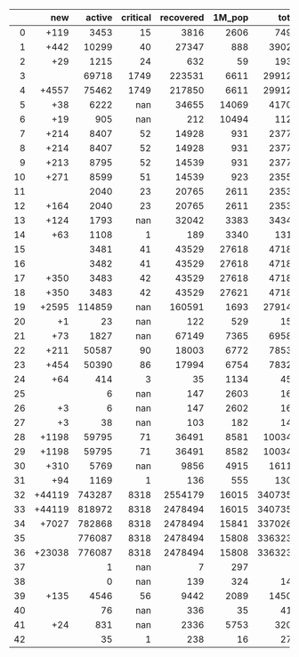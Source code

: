 |    |    new |   active |   critical |   recovered |   1M_pop |   total |
|---:|-------:|---------:|-----------:|------------:|---------:|--------:|
|  0 |   +119 |     3453 |         15 |        3816 |     2606 |    7499 |
|  1 |   +442 |    10299 |         40 |       27347 |      888 |   39025 |
|  2 |    +29 |     1215 |         24 |         632 |       59 |    1935 |
|  3 |        |    69718 |       1749 |      223531 |     6611 |  299126 |
|  4 |  +4557 |    75462 |       1749 |      217850 |     6611 |  299126 |
|  5 |    +38 |     6222 |        nan |       34655 |    14069 |   41701 |
|  6 |    +19 |      905 |        nan |         212 |    10494 |    1121 |
|  7 |   +214 |     8407 |         52 |       14928 |      931 |   23773 |
|  8 |   +214 |     8407 |         52 |       14928 |      931 |   23773 |
|  9 |   +213 |     8795 |         52 |       14539 |      931 |   23772 |
| 10 |   +271 |     8599 |         51 |       14539 |      923 |   23559 |
| 11 |        |     2040 |         23 |       20765 |     2611 |   23534 |
| 12 |   +164 |     2040 |         23 |       20765 |     2611 |   23534 |
| 13 |   +124 |     1793 |        nan |       32042 |     3383 |   34343 |
| 14 |    +63 |     1108 |          1 |         189 |     3340 |    1315 |
| 15 |        |     3481 |         41 |       43529 |    27618 |   47185 |
| 16 |        |     3482 |         41 |       43529 |    27618 |   47185 |
| 17 |   +350 |     3483 |         42 |       43529 |    27618 |   47185 |
| 18 |   +350 |     3483 |         42 |       43529 |    27621 |   47185 |
| 19 |  +2595 |   114859 |        nan |      160591 |     1693 |  279144 |
| 20 |     +1 |       23 |        nan |         122 |      529 |     152 |
| 21 |    +73 |     1827 |        nan |       67149 |     7365 |   69589 |
| 22 |   +211 |    50587 |         90 |       18003 |     6772 |   78534 |
| 23 |   +454 |    50390 |         86 |       17994 |     6754 |   78323 |
| 24 |    +64 |      414 |          3 |          35 |     1134 |     452 |
| 25 |        |        6 |        nan |         147 |     2603 |     162 |
| 26 |     +3 |        6 |        nan |         147 |     2602 |     162 |
| 27 |     +3 |       38 |        nan |         103 |      182 |     141 |
| 28 |  +1198 |    59795 |         71 |       36491 |     8581 |  100344 |
| 29 |  +1198 |    59795 |         71 |       36491 |     8582 |  100344 |
| 30 |   +310 |     5769 |        nan |        9856 |     4915 |   16111 |
| 31 |    +94 |     1169 |          1 |         136 |      555 |    1308 |
| 32 | +44119 |   743287 |       8318 |     2554179 |    16015 | 3407354 |
| 33 | +44119 |   818972 |       8318 |     2478494 |    16015 | 3407354 |
| 34 |  +7027 |   782868 |       8318 |     2478494 |    15841 | 3370262 |
| 35 |        |   776087 |       8318 |     2478494 |    15808 | 3363235 |
| 36 | +23038 |   776087 |       8318 |     2478494 |    15808 | 3363235 |
| 37 |        |        1 |        nan |           7 |      297 |       9 |
| 38 |        |        0 |        nan |         139 |      324 |     142 |
| 39 |   +135 |     4546 |         56 |        9442 |     2089 |   14500 |
| 40 |        |       76 |        nan |         336 |       35 |     413 |
| 41 |    +24 |      831 |        nan |        2336 |     5753 |    3203 |
| 42 |        |       35 |          1 |         238 |       16 |     273 |